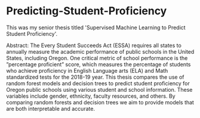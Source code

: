 # Predicting-Student-Proficiency

This was my senior thesis titled 'Supervised Machine Learning to Predict Student Proficiency'. 

Abstract: 
The Every Student Succeeds Act (ESSA) requires all states to annually measure the academic performance of public schools in the United States, including Oregon. One critical metric of school performance is the ”percentage proficient” score, which measures the percentage of students who achieve proficiency in English Language arts (ELA) and Math standardized tests for the 2018-19 year. This thesis compares the use of random forest models and decision trees to predict student proficiency for Oregon public schools using various student and school information. These variables include gender, ethnicity, faculty resources, and others. By comparing random forests and decision trees we aim to provide models that are both interpretable and accurate.


